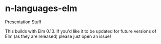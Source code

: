 n-languages-elm
===============

Presentation Stuff

This builds with Elm 0.13. If you'd like it to be updated for future versions of Elm (as they are released) please just open an issue!
